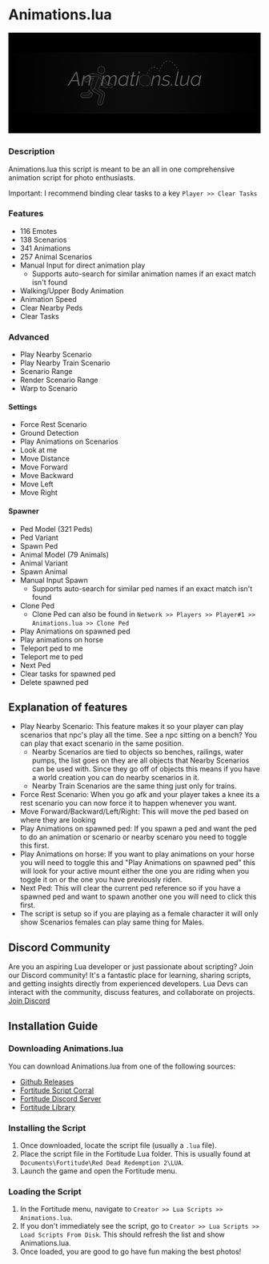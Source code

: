 # Animations.lua

![Animations.lua Logo](https://github.com/Nobody277/Animations.lua/blob/main/Animations.lua.png)

### Description

Animations.lua this script is meant to be an all in one comprehensive animation script for photo enthusiasts.

Important: I recommend binding clear tasks to a key `Player >> Clear Tasks`


### Features

- 116 Emotes
- 138 Scenarios
- 341 Animations
- 257 Animal Scenarios
- Manual Input for direct animation play
  - Supports auto-search for similar animation names if an exact match isn't found
- Walking/Upper Body Animation
- Animation Speed
- Clear Nearby Peds
- Clear Tasks

### Advanced

- Play Nearby Scenario
- Play Nearby Train Scenario
- Scenario Range 
- Render Scenario Range
- Warp to Scenario

#### Settings

- Force Rest Scenario
- Ground Detection
- Play Animations on Scenarios
- Look at me
- Move Distance 
- Move Forward
- Move Backward
- Move Left
- Move Right

#### Spawner

- Ped Model (321 Peds)
- Ped Variant
- Spawn Ped
- Animal Model (79 Animals)
- Animal Variant
- Spawn Animal
- Manual Input Spawn
  - Supports auto-search for similar ped names if an exact match isn't found
- Clone Ped
  - Clone Ped can also be found in `Network >> Players >> Player#1 >> Animations.lua >> Clone Ped`
- Play Animations on spawned ped
- Play animations on horse
- Teleport ped to me
- Teleport me to ped
- Next Ped
- Clear tasks for spawned ped
- Delete spawned ped


## Explanation of features

- Play Nearby Scenario: This feature makes it so your player can play scenarios that npc's play all the time. See a npc sitting on a bench? You can play that exact scenario in the same position.
  - Nearby Scenarios are tied to objects so benches, railings, water pumps, the list goes on they are all objects that Nearby Scenarios can be used with. Since they go off of objects this means if you have a world creation you can do nearby scenarios in it.
  - Nearby Train Scenarios are the same thing just only for trains.
- Force Rest Scenario: When you go afk and your player takes a knee its a rest scenario you can now force it to happen whenever you want.
- Move Forward/Backward/Left/Right: This will move the ped based on where they are looking
- Play Animations on spawned ped: If you spawn a ped and want the ped to do an animation or scenario or nearby scenaro you need to toggle this first.
- Play Animations on horse: If you want to play animations on your horse you will need to toggle this and "Play Animations on spawned ped" this will look for your active mount either the one you are riding when you toggle it on or the one you have previously riden.
- Next Ped: This will clear the current ped reference so if you have a spawned ped and want to spawn another one you will need to click this first.
- The script is setup so if you are playing as a female character it will only show Scenarios females can play same thing for Males.

## Discord Community

Are you an aspiring Lua developer or just passionate about scripting? Join our Discord community! It's a fantastic place for learning, sharing scripts, and getting insights directly from experienced developers.
Lua Devs can interact with the community, discuss features, and collaborate on projects. [Join Discord](https://discord.gg/7AKbaUfsjy)

## Installation Guide

### Downloading Animations.lua
You can download Animations.lua from one of the following sources:
- [Github Releases](https://github.com/Nobody277/Animations.lua/releases)
- [Fortitude Script Corral](https://discord.gg/7AKbaUfsjy)
- [Fortitude Discord Server](https://discord.gg/fortitudemod)
- [Fortitude Library](https://fortitudemod.com/dashboard/library)

### Installing the Script
1. Once downloaded, locate the script file (usually a `.lua` file).
2. Place the script file in the Fortitude Lua folder. This is usually found at `Documents\Fortitude\Red Dead Redemption 2\LUA`.
3. Launch the game and open the Fortitude menu.

### Loading the Script
1. In the Fortitude menu, navigate to `Creator >> Lua Scripts >> Animations.lua`.
2. If you don't immediately see the script, go to `Creator >> Lua Scripts >> Load Scripts From Disk`. This should refresh the list and show Animations.lua.
3. Once loaded, you are good to go have fun making the best photos!

